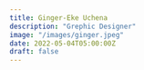 ```yaml
---
title: Ginger-Eke Uchena
description: "Grephic Designer"
image: "/images/ginger.jpeg"
date: 2022-05-04T05:00:00Z
draft: false
---
```

